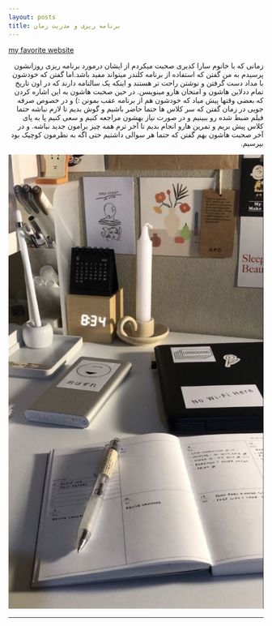 ```yaml
---
layout: posts
title: برنامه ریزی و مدریت زمان
---
```




[my favorite website](http://www.pinterest.com)

<div dir="rtl">زمانی که با خانوم سارا کدیری صحبت میکردم از ایشان درمورد برنامه ریزی روزانشون پرسیدم به من گفتن که استفاده از برنامه کلندر میتواند مفید باشد.اما گفتن که خودشون با مداد دست گرفتن و نوشتن راحت تر هستند و اینکه یک سالنامه دارند که در اون تاریخ تمام ددلاین هاشون و امتحان هارو مینویسن.
در حین صحبت هاشون به این اشاره کردن که بعضی وقتها پیش میاد که خودشون هم از برنامه عقب بمونن :) و در خصوص صرفه جویی در زمان گفتن که سر کلاس ها حتما حاضر باشیم و گوش بدیم تا لازم نباشه حتما فیلم ضبط شده رو ببینیم و در صورت نیاز بهشون مراجعه کنیم و سعی کنیم پا به پای کلاس پیش بریم و تمرین هارو انجام بدیم تا آخر ترم همه چیز برامون جدید نباشه.
و در آخر صحبت هاشون بهم گفتن که حتما هر سوالی داشتیم حتی اگه به نظرمون کوچیک بود بپرسیم.<div>





![alt text](../assets/images/planner.jpg "Team Picture")

---

